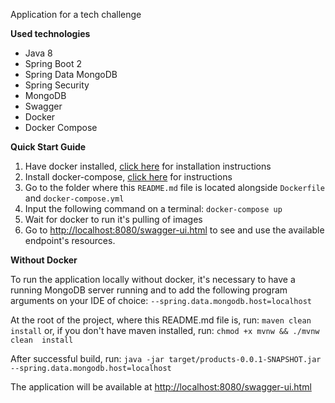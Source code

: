 Application for a tech challenge

**Used technologies**

* Java 8
* Spring Boot 2
* Spring Data MongoDB
* Spring Security
* MongoDB
* Swagger
* Docker
* Docker Compose

**Quick Start Guide**

1. Have docker installed, [click here](https://docs.docker.com/get-docker/) for installation instructions
2. Install docker-compose, [click here](https://docs.docker.com/compose/install/) for instructions
3. Go to the folder where this `README.md` file is located alongside `Dockerfile` and `docker-compose.yml`
4. Input the following command on a terminal:
`docker-compose up`
5. Wait for docker to run it's pulling of images
6. Go to [http://localhost:8080/swagger-ui.html](http://localhost:8080/swagger-ui.html) to see and use the 
available endpoint's resources. 

**Without Docker**

To run the application locally without docker, it's necessary to have a running MongoDB server running 
and to add the following program arguments on your IDE of choice: `--spring.data.mongodb.host=localhost`

At the root of the project, where this README.md file is, run:  `maven clean install`  or, if you don't have maven installed, run:  `chmod +x mvnw && ./mvnw clean  install`

After successful build, run: `java -jar target/products-0.0.1-SNAPSHOT.jar --spring.data.mongodb.host=localhost`

The application will be available at [http://localhost:8080/swagger-ui.html](http://localhost:8080/swagger-ui.html)
